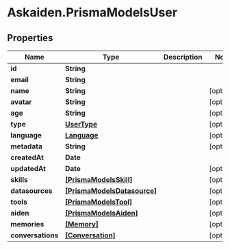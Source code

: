 # Askaiden.PrismaModelsUser

## Properties
Name | Type | Description | Notes
------------ | ------------- | ------------- | -------------
**id** | **String** |  | 
**email** | **String** |  | 
**name** | **String** |  | [optional] 
**avatar** | **String** |  | [optional] 
**age** | **String** |  | [optional] 
**type** | [**UserType**](UserType.md) |  | [optional] 
**language** | [**Language**](Language.md) |  | [optional] 
**metadata** | **String** |  | [optional] 
**createdAt** | **Date** |  | 
**updatedAt** | **Date** |  | [optional] 
**skills** | [**[PrismaModelsSkill]**](PrismaModelsSkill.md) |  | [optional] 
**datasources** | [**[PrismaModelsDatasource]**](PrismaModelsDatasource.md) |  | [optional] 
**tools** | [**[PrismaModelsTool]**](PrismaModelsTool.md) |  | [optional] 
**aiden** | [**[PrismaModelsAiden]**](PrismaModelsAiden.md) |  | [optional] 
**memories** | [**[Memory]**](Memory.md) |  | [optional] 
**conversations** | [**[Conversation]**](Conversation.md) |  | [optional] 
